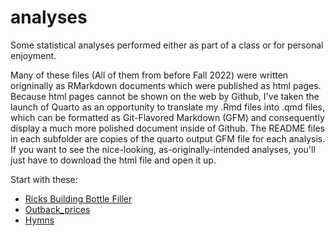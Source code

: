 # analyses
Some statistical analyses performed either as part of a class or for personal enjoyment. 

Many of these files (All of them from before Fall 2022) were written origninally as RMarkdown documents which were published as html pages. Because html pages cannot be shown on the web by Github, I've taken the launch of Quarto as an opportunity to translate my .Rmd files into .qmd files, which can be formatted as Git-Flavored Markdown (GFM) and consequently display a much more polished document inside of Github. The README files in each subfolder are copies of the quarto output GFM file for each analysis. If you want to see the nice-looking, as-originally-intended analyses, you'll just have to download the html file and open it up.

Start with these:
- [Ricks Building Bottle Filler](https://github.com/danielstats/analyses/blob/main/Ricks%20Building%20Bottle%20Filler/README.md)
- [Outback_prices](https://github.com/danielstats/analyses/blob/main/outback_prices/README.md)
- [Hymns](https://github.com/danielstats/analyses/blob/main/Hymns/README.md)
